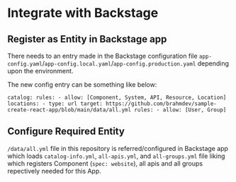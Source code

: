 # Integrate with Backstage

## Register as Entity in Backstage app

There needs to an entry made in the Backstage configuration file `app-config.yaml`/`app-config.local.yaml`/`app-config.production.yaml` depending upon the environment.

The new config entry can be something like below:

`
catalog:
  rules:
    - allow: [Component, System, API, Resource, Location]
  locations:
    - type: url
      target: https://github.com/brahmdev/sample-create-react-app/blob/main/data/all.yml
      rules:
        - allow: [User, Group]
`

## Configure Required Entity

`/data/all.yml` file in this repository is referred/configured in Backstage app which loads `catalog-info.yml`, `all-apis.yml`, and `all-groups.yml` file liking which registers Component (`spec: website`), all apis and all groups repectively needed for this App.
